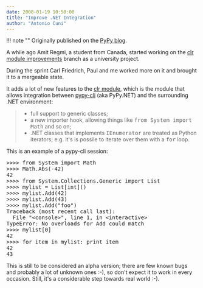 ```yaml
---
date: 2008-01-19 10:50:00
title: "Improve .NET Integration"
author: "Antonio Cuni"
---
```


!!! note ""
    Originally published on the [PyPy blog](https://pypy.org/posts/2008/01/improve-net-integration-2239651503641931440.html).


<html><body><p>A while ago Amit Regmi, a student from Canada, started working on the
<a class="reference" href="https://codespeak.net/viewvc/pypy/branch/clr-module-improvements/?pathrev=50773">clr module improvements</a> branch as a university project.
</p>
<!-- more -->

<p>During the sprint Carl Friedrich, Paul and me worked more on it and
brought it to a mergeable state.</p>
<p>It adds a lot of new features to the <a class="reference" href="https://codespeak.net/pypy/dist/pypy/doc/clr-module.html">clr module</a>, which is the
module that allows integration between <a class="reference" href="https://codespeak.net/pypy/dist/pypy/doc/getting-started.html#translating-using-the-cli-backend">pypy-cli</a> (aka PyPy.NET) and
the surrounding .NET environment:</p>
<blockquote>
<ul class="simple">
<li>full support to generic classes;</li>
<li>a new importer hook, allowing things like <tt class="docutils literal"><span class="pre">from</span> <span class="pre">System</span> <span class="pre">import</span>
<span class="pre">Math</span></tt> and so on;</li>
<li>.NET classes that implements <tt class="docutils literal"><span class="pre">IEnumerator</span></tt> are treated
as Python iterators; e.g. it's is possile to iterate over them
with a <tt class="docutils literal"><span class="pre">for</span></tt> loop.</li>
</ul>
</blockquote>
<p>This is an example of a pypy-cli session:</p>
<pre class="literal-block">
&gt;&gt;&gt;&gt; from System import Math
&gt;&gt;&gt;&gt; Math.Abs(-42)
42
&gt;&gt;&gt;&gt; from System.Collections.Generic import List
&gt;&gt;&gt;&gt; mylist = List[int]()
&gt;&gt;&gt;&gt; mylist.Add(42)
&gt;&gt;&gt;&gt; mylist.Add(43)
&gt;&gt;&gt;&gt; mylist.Add("foo")
Traceback (most recent call last):
  File "&lt;console&gt;", line 1, in &lt;interactive&gt;
TypeError: No overloads for Add could match
&gt;&gt;&gt;&gt; mylist[0]
42
&gt;&gt;&gt;&gt; for item in mylist: print item
42
43
</pre>
<p>This is still to be considered an alpha version; there are few known
bugs and probably a lot of unknown ones :-), so don't expect it to
work in every occasion. Still, it's a considerable step towards real
world :-).</p></body></html>